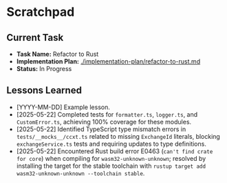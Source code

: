 # Scratchpad

## Current Task

- **Task Name:** Refactor to Rust
- **Implementation Plan:** [./implementation-plan/refactor-to-rust.md](./implementation-plan/refactor-to-rust.md)
- **Status:** In Progress

## Lessons Learned
- [YYYY-MM-DD] Example lesson.
- [2025-05-22] Completed tests for `formatter.ts`, `logger.ts`, and `CustomError.ts`, achieving 100% coverage for these modules.
- [2025-05-22] Identified TypeScript type mismatch errors in `tests/__mocks__/ccxt.ts` related to missing `ExchangeId` literals, blocking `exchangeService.ts` tests and requiring updates to type definitions.
- [2025-05-22] Encountered Rust build error E0463 (`can't find crate for core`) when compiling for `wasm32-unknown-unknown`; resolved by installing the target for the stable toolchain with `rustup target add wasm32-unknown-unknown --toolchain stable`. 